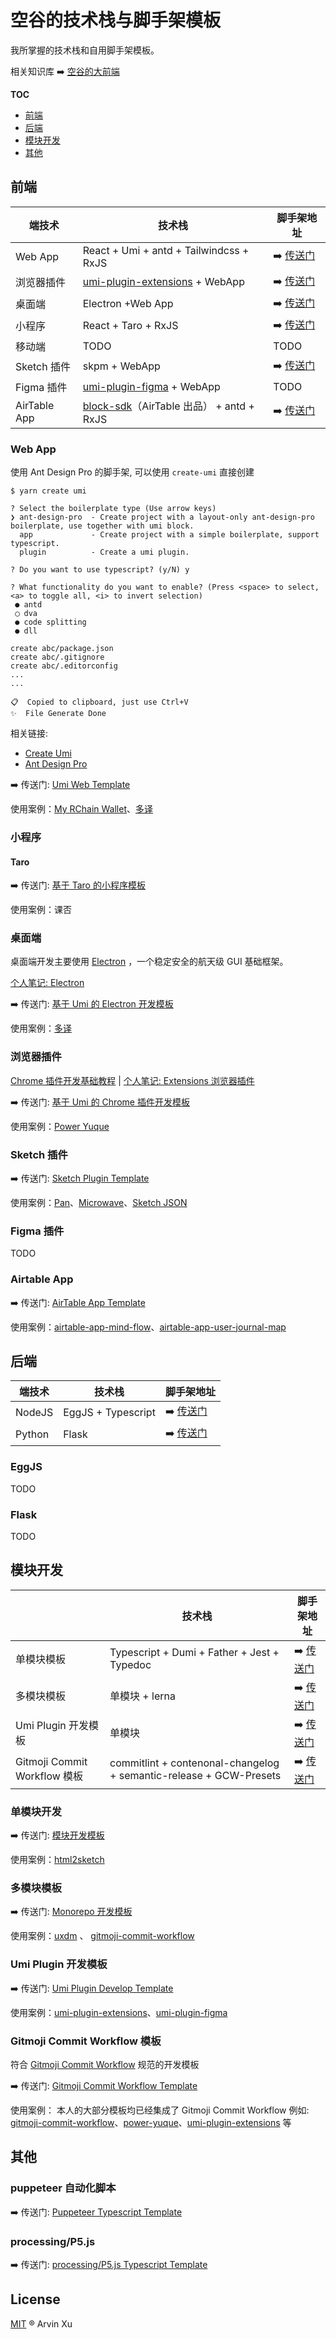 # 空谷的技术栈与脚手架模板

我所掌握的技术栈和自用脚手架模板。

相关知识库 ➡️ [空谷的大前端](https://www.yuque.com/arvinxx-fe)

**TOC**

- [前端](https://github.com/arvinxx/template-stack#前端)
- [后端](https://github.com/arvinxx/template-stack#后端)
- [模块开发](https://github.com/arvinxx/template-stack#模块开发)
- [其他](https://github.com/arvinxx/template-stack#其他)

## 前端

| 端技术       | 技术栈                                                                         | 脚手架地址                                                                                           |
| ------------ | ------------------------------------------------------------------------------ | ---------------------------------------------------------------------------------------------------- |
| Web App      | React + Umi + antd + Tailwindcss + RxJS                                        | ➡️ [传送门](https://github.com/arvinxx/template-stack#web-app)                                       |
| 浏览器插件   | [umi-plugin-extensions][umi-plugin-extensions] + WebApp                        | ➡️ [传送门](https://github.com/arvinxx/template-stack#%E6%B5%8F%E8%A7%88%E5%99%A8%E6%8F%92%E4%BB%B6) |
| 桌面端       | Electron +Web App                                                              | ➡️ [传送门](https://github.com/arvinxx/template-stack#%E6%A1%8C%E9%9D%A2%E7%AB%AF)                   |
| 小程序       | React + Taro + RxJS                                                            | ➡️ [传送门](https://github.com/arvinxx/template-stack#%E5%B0%8F%E7%A8%8B%E5%BA%8F)                   |
| 移动端       | TODO                                                                           | TODO                                                                                                 |
| Sketch 插件  | skpm + WebApp                                                                  | ➡️ [传送门](https://github.com/arvinxx/template-stack#sketch-%E6%8F%92%E4%BB%B6)                     |
| Figma 插件   | [umi-plugin-figma](https://github.com/arvinxx/umi-plugin-figma) + WebApp       | TODO                                                                                                 |
| AirTable App | [block-sdk](https://github.com/Airtable/blocks)（AirTable 出品） + antd + RxJS | ➡️ [传送门](https://github.com/arvinxx/template-stack#airtable-app)                                  |

### Web App

使用 Ant Design Pro 的脚手架, 可以使用 `create-umi` 直接创建

```shell
$ yarn create umi

? Select the boilerplate type (Use arrow keys)
❯ ant-design-pro  - Create project with a layout-only ant-design-pro boilerplate, use together with umi block.
  app             - Create project with a simple boilerplate, support typescript.
  plugin          - Create a umi plugin.

? Do you want to use typescript? (y/N) y

? What functionality do you want to enable? (Press <space> to select, <a> to toggle all, <i> to invert selection)
 ● antd
 ◯ dva
 ● code splitting
 ● dll

create abc/package.json
create abc/.gitignore
create abc/.editorconfig
...
...

📋  Copied to clipboard, just use Ctrl+V
✨  File Generate Done
```

相关链接:

- [Create Umi](https://github.com/umijs/create-umi)
- [Ant Design Pro](https://github.com/ant-design/ant-design-pro)

➡️ 传送门: [Umi Web Template](https://github.com/arvinxx/umi-web-template)

使用案例：[My RChain Wallet](https://github.com/arvinxx/my-rchain-wallet)、[多译](https://duoyiapp.com/)

### 小程序

#### Taro

➡️ 传送门: [基于 Taro 的小程序模板](https://github.com/arvinxx/miniapp-taro-template)

使用案例：课否

### 桌面端

桌面端开发主要使用 [Electron](https://www.electronjs.org/) ，一个稳定安全的航天级 GUI 基础框架。

[个人笔记: Electron](https://www.yuque.com/arvinxx-fe/electron)

➡️ 传送门: [基于 Umi 的 Electron 开发模板](https://github.com/arvinxx/electron-umi-template)

使用案例：[多译][duoyi]

### 浏览器插件

[Chrome 插件开发基础教程](https://arvinxx.github.io/umi-plugin-extensions/#/tutorial) | [个人笔记: Extensions 浏览器插件](https://www.yuque.com/arvinxx-fe/extensions)

➡️ 传送门: [基于 Umi 的 Chrome 插件开发模板](https://github.com/arvinxx/umi-chrome-extension-template)

使用案例：[Power Yuque][power-yuque]

### Sketch 插件

➡️ 传送门: [Sketch Plugin Template](https://github.com/arvinxx/sketch-plugin-template)

使用案例：[Pan](https://github.com/arvinxx/pan)、[Microwave](https://www.yuque.com/design-engineering/microwave)、[Sketch JSON](https://github.com/arvinxx/sketch-json)

### Figma 插件

TODO

### Airtable App

➡️ 传送门: [AirTable App Template](https://github.com/arvinxx/airtable-app-template)

使用案例：[airtable-app-mind-flow](https://github.com/arvinxx/airtable-app-mind-flow)、[airtable-app-user-journal-map](https://github.com/arvinxx/airtable-app-user-journal-map)

## 后端

| 端技术 | 技术栈             | 脚手架地址                                                   |
| ------ | ------------------ | ------------------------------------------------------------ |
| NodeJS | EggJS + Typescript | ➡️ [传送门](https://github.com/arvinxx/template-stack#eggjs) |
| Python | Flask              | ➡️ [传送门](https://github.com/arvinxx/template-stack#flask) |

### EggJS

TODO

### Flask

TODO

## 模块开发

|                              | 技术栈                                                             | 脚手架地址                                                                                             |
| ---------------------------- | ------------------------------------------------------------------ | ------------------------------------------------------------------------------------------------------ |
| 单模块模板                   | Typescript + Dumi + Father + Jest + Typedoc                        | ➡️ [传送门](https://github.com/arvinxx/template-stack#单模块开发)                                      |
| 多模块模板                   | 单模块 + lerna                                                     | ➡️ [传送门](https://github.com/arvinxx/template-stack#多模块模板)                                      |
| Umi Plugin 开发模板          | 单模块                                                             | ➡️ [传送门](https://github.com/arvinxx/template-stack#umi-plugin-%E5%BC%80%E5%8F%91%E6%A8%A1%E6%9D%BF) |
| Gitmoji Commit Workflow 模板 | commitlint + contenonal-changelog + semantic-release + GCW-Presets | ➡️ [传送门](https://github.com/arvinxx/template-stack#Gitmoji-Commit-Workflow-模板)                    |

### 单模块开发

➡️ 传送门: [模块开发模板](https://github.com/arvinxx/module-develop-template)

使用案例：[html2sketch](https://github.com/ant-design/html2sketch)

### 多模块模板

➡️ 传送门: [Monorepo 开发模板](https://github.com/arvinxx/monorepo-template)

使用案例：[uxdm](https://github.com/uxdm/uxdm) 、 [gitmoji-commit-workflow][gitmoji-commit-workflow]

### Umi Plugin 开发模板

➡️ 传送门: [Umi Plugin Develop Template](https://github.com/arvinxx/umi-plugin-develop-template)

使用案例：[umi-plugin-extensions][umi-plugin-extensions]、[umi-plugin-figma](https://github.com/arvinxx/umi-plugin-figma)

### Gitmoji Commit Workflow 模板

符合 [Gitmoji Commit Workflow](https://www.yuque.com/arvinxx-fe/workflow/gitmoji-commit-workflow) 规范的开发模板

➡️ 传送门: [Gitmoji Commit Workflow Template](https://github.com/arvinxx/gitmoji-commit-workflow-template/)

使用案例： 本人的大部分模板均已经集成了 Gitmoji Commit Workflow 例如: [gitmoji-commit-workflow][gitmoji-commit-workflow]、[power-yuque][power-yuque]、[umi-plugin-extensions][umi-plugin-extensions] 等

## 其他

### puppeteer 自动化脚本

➡️ 传送门: [Puppeteer Typescript Template](https://github.com/arvinxx/puppeteer-typescript-template)

### processing/P5.js

➡️ 传送门: [processing/P5.js Typescript Template](https://github.com/arvinxx/p5-typescript-template)

## License

[MIT](./LICENSE) ® Arvin Xu

[duoyi]: https://duoyiapp.com/
[power-yuque]: https://github.com/arvinxx/power-yuque
[gitmoji-commit-workflow]: https://github.com/arvinxx/gitmoji-commit-workflow
[umi-plugin-extensions]: https://github.com/arvinxx/umi-plugin-extensions

